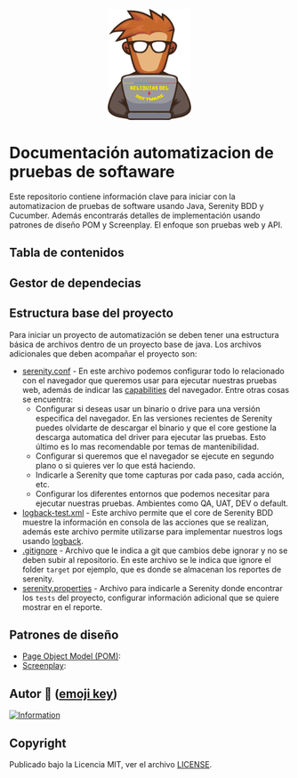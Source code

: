 <a target="_blank" href="https://www.youtube.com/@reliquiasdelsoftware"><p style="text-align:center;"><a target="_blank" href="https://www.youtube.com/@reliquiasdelsoftware"><img alt="Logo Reliquias del Software" src="logo.png" width="150" height="200"></p></a>

# Documentación automatizacion de pruebas de softaware
Este repositorio contiene información clave para iniciar con la automatizacion de pruebas de software usando Java, Serenity BDD y Cucumber. Además encontrarás detalles de implementación usando patrones de diseño POM y Screenplay. El enfoque son pruebas web y API.

## Tabla de contenidos

## Gestor de dependecias


## Estructura base del proyecto
Para iniciar un proyecto de automatización se deben tener una estructura básica de archivos dentro de un proyecto base de java.
Los archivos adicionales que deben acompañar el proyecto son:
- [serenity.conf]() - En este archivo podemos configurar todo lo relacionado con el navegador que queremos usar para ejecutar nuestras pruebas web, además de indicar las [capabilities](https://serenity-bdd.github.io/docs/guide/driver_config) del navegador. Entre otras cosas se encuentra:
  - Configurar si deseas usar un binario o drive para una versión especifica del navegador. En las versiones recientes de Serenity puedes olvidarte de descargar el binario y que el core gestione la descarga automatica del driver para ejecutar las pruebas. Esto último es lo mas recomendable por temas de mantenibilidad.
  - Configurar si queremos que el navegador se ejecute en segundo plano o si quieres ver lo que está haciendo.
  - Indicarle a Serenity que tome capturas por cada paso, cada acción, etc.
  - Configurar los diferentes entornos que podemos necesitar para ejecutar nuestras pruebas. Ambientes como QA, UAT, DEV o default.
- [logback-test.xml]() - Este archivo permite que el core de Serenity BDD muestre la información en consola de las acciones que se realizan, además este archivo permite utilizarse para implementar nuestros logs usando [logback](https://logback.qos.ch/index.html).
- [.gitignore]() - Archivo que le indica a git que cambios debe ignorar y no se deben subir al repositorio. En este archivo se le indica que ignore el folder `target` por ejemplo, que es donde se almacenan los reportes de serenity. 
- [serenity.properties]() - Archivo para indicarle a Serenity donde encontrar los `tests` del proyecto, configurar información adicional que se quiere mostrar en el reporte.

## Patrones de diseño
- [Page Object Model (POM)]():
- [Screenplay](): 


## Autor 👨 ([emoji key](https://allcontributors.org/docs/en/emoji-key))

[![Information](https://github-stats-alpha.vercel.app/api?username=DiegoPinzon20 "Information")](https://github-stats-alpha.vercel.app/api?username=DiegoPinzon20 "Information")

## Copyright

Publicado bajo la Licencia MIT, ver el archivo [LICENSE](https://github.com/DiegoPinzon20/doc-automatizacion-pruebas/blob/master/LICENSE).
